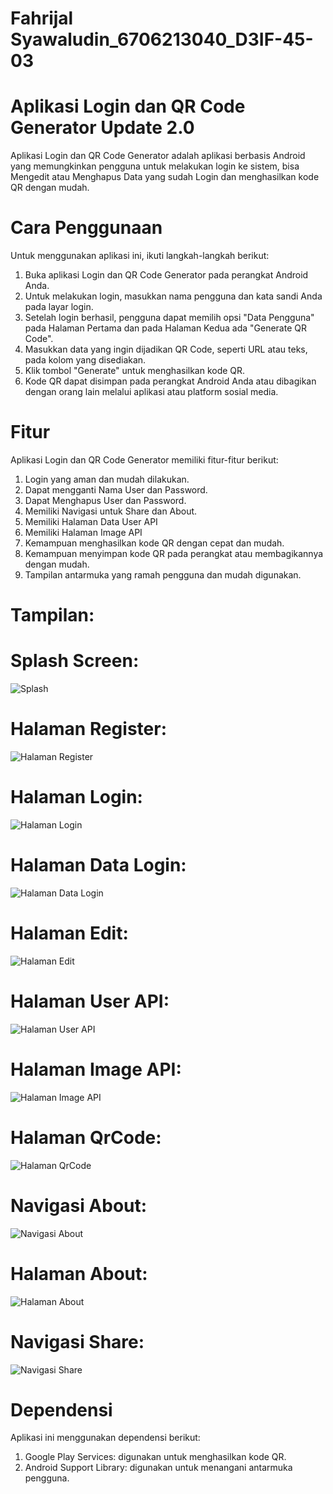 # Fahrijal Syawaludin_6706213040_D3IF-45-03

# Aplikasi Login dan QR Code Generator Update 2.0
Aplikasi Login dan QR Code Generator adalah aplikasi berbasis Android yang memungkinkan pengguna untuk melakukan login ke sistem, bisa Mengedit atau Menghapus Data yang sudah Login dan menghasilkan kode QR dengan mudah.

# Cara Penggunaan
Untuk menggunakan aplikasi ini, ikuti langkah-langkah berikut:

1. Buka aplikasi Login dan QR Code Generator pada perangkat Android Anda.
2. Untuk melakukan login, masukkan nama pengguna dan kata sandi Anda pada layar login.
3. Setelah login berhasil, pengguna dapat memilih opsi "Data Pengguna" pada Halaman Pertama dan pada Halaman Kedua ada "Generate QR Code".
5. Masukkan data yang ingin dijadikan QR Code, seperti URL atau teks, pada kolom yang disediakan.
6. Klik tombol "Generate" untuk menghasilkan kode QR.
7. Kode QR dapat disimpan pada perangkat Android Anda atau dibagikan dengan orang lain melalui aplikasi atau platform sosial media.

# Fitur
Aplikasi Login dan QR Code Generator memiliki fitur-fitur berikut:

1. Login yang aman dan mudah dilakukan.
2. Dapat mengganti Nama User dan Password.
3. Dapat Menghapus User dan Password.
4. Memiliki Navigasi untuk Share dan About.
5. Memiliki Halaman Data User API
6. Memiliki Halaman Image API
7. Kemampuan menghasilkan kode QR dengan cepat dan mudah.
8. Kemampuan menyimpan kode QR pada perangkat atau membagikannya dengan mudah.
9. Tampilan antarmuka yang ramah pengguna dan mudah digunakan.

# Tampilan:
# Splash Screen:
![Splash](SplashScreen.jpeg)
# Halaman Register:
![Halaman Register](Register.jpeg)
# Halaman Login:
![Halaman Login](Login.jpeg)
# Halaman Data Login:
![Halaman Data Login](Data.jpeg)
# Halaman Edit:
![Halaman Edit](Edit.jpeg)
# Halaman User API:
![Halaman User API](User.jpeg)
# Halaman Image API:
![Halaman Image API](Image.jpeg)
# Halaman QrCode:
![Halaman QrCode](QR.jpeg)
# Navigasi About:
![Navigasi About](Navigasi%20About.jpeg)
# Halaman About:
![Halaman About](About.jpeg)
# Navigasi Share:
![Navigasi Share](Share%20Navigasi.jpeg)

# Dependensi
Aplikasi ini menggunakan dependensi berikut:

1. Google Play Services: digunakan untuk menghasilkan kode QR.
2. Android Support Library: digunakan untuk menangani antarmuka pengguna.